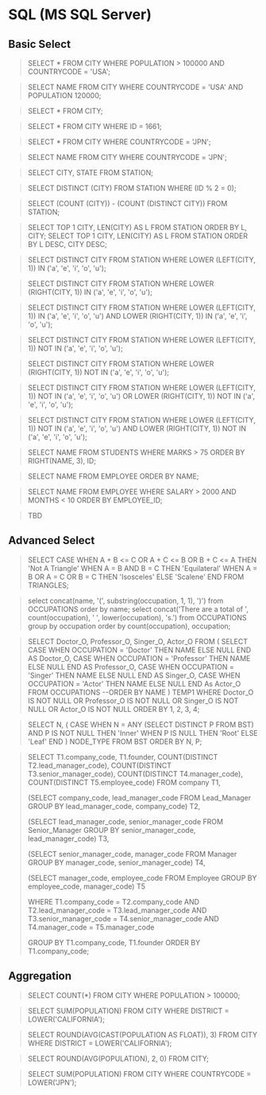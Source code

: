 # SQL (MS SQL Server)


## Basic Select
> SELECT * FROM CITY WHERE POPULATION > 100000 AND COUNTRYCODE = 'USA';

> SELECT NAME FROM CITY WHERE COUNTRYCODE = 'USA' AND POPULATION 120000;

> SELECT * FROM CITY;

> SELECT * FROM CITY WHERE ID = 1661;

> SELECT * FROM CITY WHERE COUNTRYCODE = 'JPN';

> SELECT NAME FROM CITY WHERE COUNTRYCODE = 'JPN';

> SELECT CITY, STATE FROM STATION;

> SELECT DISTINCT (CITY) FROM STATION WHERE (ID % 2 = 0);

> SELECT (COUNT (CITY)) - (COUNT (DISTINCT CITY)) FROM STATION;

> SELECT TOP 1 CITY, LEN(CITY) AS L FROM STATION ORDER BY L, CITY;
SELECT TOP 1 CITY, LEN(CITY) AS L FROM STATION ORDER BY L DESC, CITY DESC;

> SELECT DISTINCT CITY FROM STATION WHERE LOWER (LEFT(CITY, 1)) IN ('a', 'e', 'i', 'o', 'u'); 

> SELECT DISTINCT CITY FROM STATION WHERE LOWER (RIGHT(CITY, 1)) IN ('a', 'e', 'i', 'o', 'u'); 

> SELECT DISTINCT CITY FROM STATION WHERE LOWER (LEFT(CITY, 1)) IN ('a', 'e', 'i', 'o', 'u') AND LOWER (RIGHT(CITY, 1)) IN ('a', 'e', 'i', 'o', 'u');

> SELECT DISTINCT CITY FROM STATION WHERE LOWER (LEFT(CITY, 1)) NOT IN ('a', 'e', 'i', 'o', 'u'); 

> SELECT DISTINCT CITY FROM STATION WHERE LOWER (RIGHT(CITY, 1)) NOT IN ('a', 'e', 'i', 'o', 'u'); 

> SELECT DISTINCT CITY FROM STATION WHERE LOWER (LEFT(CITY, 1)) NOT IN ('a', 'e', 'i', 'o', 'u') OR LOWER (RIGHT(CITY, 1)) NOT IN ('a', 'e', 'i', 'o', 'u');

> SELECT DISTINCT CITY FROM STATION WHERE LOWER (LEFT(CITY, 1)) NOT IN ('a', 'e', 'i', 'o', 'u') AND LOWER (RIGHT(CITY, 1)) NOT IN ('a', 'e', 'i', 'o', 'u');

> SELECT NAME FROM STUDENTS WHERE MARKS > 75 ORDER BY RIGHT(NAME, 3), ID;

> SELECT NAME FROM EMPLOYEE ORDER BY NAME;

> SELECT NAME FROM EMPLOYEE WHERE SALARY > 2000 AND MONTHS < 10 ORDER BY EMPLOYEE_ID;

> TBD



## Advanced Select
> SELECT CASE WHEN A + B <= C OR A + C <= B OR B + C <= A THEN 'Not A Triangle'
            WHEN A = B AND B = C THEN 'Equilateral'
            WHEN A = B OR A = C OR B = C THEN 'Isosceles'
            ELSE 'Scalene'
        END
FROM TRIANGLES;

> select concat(name, '(', substring(occupation, 1, 1), ')') from OCCUPATIONS order by name;
select concat('There are a total of ', count(occupation), ' ', lower(occupation), 's.') from OCCUPATIONS
group by occupation order by count(occupation), occupation;

> SELECT Doctor_O, Professor_O, Singer_O, Actor_O
FROM
(
    SELECT
        CASE WHEN OCCUPATION = 'Doctor' THEN NAME ELSE NULL END AS Doctor_O,
        CASE WHEN OCCUPATION = 'Professor' THEN NAME ELSE NULL END AS Professor_O, 
        CASE WHEN OCCUPATION = 'Singer' THEN NAME ELSE NULL END AS Singer_O, 
        CASE WHEN OCCUPATION = 'Actor' THEN NAME ELSE NULL END As Actor_O
    FROM OCCUPATIONS
    --ORDER BY NAME
)
TEMP1
WHERE Doctor_O IS NOT NULL OR Professor_O IS NOT NULL OR Singer_O IS NOT NULL OR Actor_O IS NOT NULL
ORDER BY 1, 2, 3, 4;

> SELECT N, (
    CASE WHEN N = ANY (SELECT DISTINCT P FROM BST) AND P IS NOT NULL THEN 'Inner'
         WHEN P IS NULL THEN 'Root'
         ELSE 'Leaf'
    END
    ) NODE_TYPE
FROM BST
ORDER BY N, P;

> SELECT T1.company_code, T1.founder, COUNT(DISTINCT T2.lead_manager_code), COUNT(DISTINCT T3.senior_manager_code), COUNT(DISTINCT T4.manager_code), COUNT(DISTINCT T5.employee_code)
FROM company T1,
>
>(SELECT company_code, lead_manager_code
FROM Lead_Manager
GROUP BY lead_manager_code, company_code) T2,
>
>(SELECT lead_manager_code, senior_manager_code
FROM Senior_Manager
GROUP BY senior_manager_code, lead_manager_code) T3,
>
>(SELECT senior_manager_code, manager_code
FROM Manager
GROUP BY manager_code, senior_manager_code) T4,
>
>(SELECT manager_code, employee_code
FROM Employee
GROUP BY employee_code, manager_code) T5
>
>WHERE T1.company_code = T2.company_code
AND T2.lead_manager_code = T3.lead_manager_code
AND T3.senior_manager_code = T4.senior_manager_code
AND T4.manager_code = T5.manager_code
>
>GROUP BY T1.company_code, T1.founder
ORDER BY T1.company_code;


## Aggregation
> SELECT COUNT(*) FROM CITY WHERE POPULATION > 100000;

> SELECT SUM(POPULATION) FROM CITY WHERE DISTRICT = LOWER('CALIFORNIA');

> SELECT ROUND(AVG(CAST(POPULATION AS FLOAT)), 3) FROM CITY WHERE DISTRICT = LOWER('CALIFORNIA');

> SELECT ROUND(AVG(POPULATION), 2, 0) FROM CITY;

> SELECT SUM(POPULATION) FROM CITY WHERE COUNTRYCODE = LOWER('JPN');


<!--stackedit_data:
eyJoaXN0b3J5IjpbLTcwNzcwNDcyOSwtMTM4MTg4NjY4NywtOD
AwODcxNzc2LC0xMzYwNDQ4NDcsLTQ3Mjk4MzM4MiwtMTc4MzE2
MjY2NCw3NDgwMjk5NjcsLTE3NjQ0MTc1OTUsLTI3Mjc4NTQxNS
wtNjc4MDc5NDEwXX0=
-->